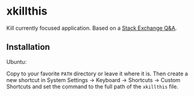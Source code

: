xkillthis
=========

Kill currently focused application. Based on a [Stack Exchange Q&A](http://unix.stackexchange.com/q/77384/3645).

Installation
------------

Ubuntu:

Copy to your favorite `PATH` directory or leave it where it is. Then create a new shortcut in System Settings &rarr; Keyboard &rarr; Shortcuts &rarr; Custom Shortcuts and set the command to the full path of the `xkillthis` file.
